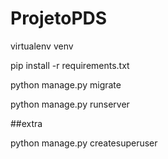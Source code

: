 # ProjetoPDS

virtualenv venv

pip install -r requirements.txt

python manage.py migrate

python manage.py runserver

##extra 

python manage.py createsuperuser

